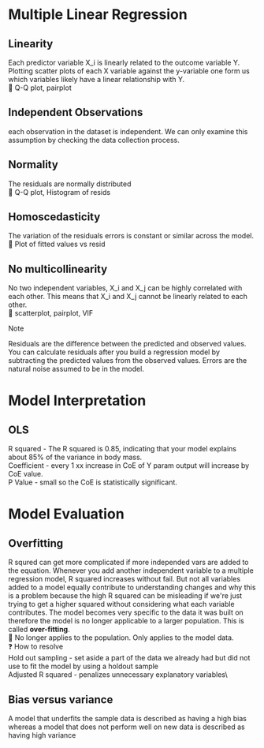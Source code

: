 # Multiple Linear Regression
## Linearity 
Each predictor variable X_i is linearly related to the outcome variable Y. Plotting scatter plots of each X variable against the y-variable one form us which variables likely have a linear relationship with Y.\
🧰 Q-Q plot, pairplot

## Independent Observations
each observation in the dataset is independent. We can only examine this assumption by checking the data collection process. 

## Normality 
The residuals are normally distributed\
🧰 Q-Q plot, Histogram of resids

## Homoscedasticity
The variation of the residuals errors is constant or similar across the model.\
🧰 Plot of fitted values vs resid

## No multicollinearity 
No two independent variables, X_i and X_j can be highly correlated with each other. This means that X_i and X_j cannot be linearly related to each other.\
🧰 scatterplot, pairplot, VIF


> [!NOTE]
> Residuals are the difference between the predicted and observed values. You can calculate residuals after you build a regression model by subtracting the predicted values from the observed values.
> Errors are the natural noise assumed to be in the model.

# Model Interpretation
## OLS 
R squared - The R squared is 0.85, indicating that your model explains about 85% of the variance in body mass.\
Coefficient - every 1 xx increase in CoE of Y param output will increase by CoE value.\
P Value - small so the CoE is statistically significant.

# Model Evaluation
## Overfitting
R squred can get more complicated if more independed vars are added to the equation. Whenever you add another independent variable to a multiple regression model, R squared increases without fail. But not all variables added to a model equally contribute to understanding changes and why this is a problem because the high R squared can be misleading if we're just trying to get a higher squared without considering what each variable contributes. The model becomes very specific to the data it was built on therefore the model is no longer applicable to a larger population. This is called **over-fitting**.\
🔻 No longer applies to the population. Only applies to the model data.\
❓ How to resolve\
Hold out sampling - set aside a part of the data we already had but did not use to fit the model by using a holdout sample\
Adjusted R squared - penalizes unnecessary explanatory variables\

## Bias versus variance
A model that underfits the sample data is described as having a high bias whereas a model that does not perform well on new data is described as having high variance
